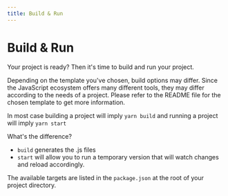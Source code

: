 ```yaml
---
title: Build & Run
---
```


# Build & Run

Your project is ready? Then it's time to build and run your project.

Depending on the template you've chosen, build options may differ. Since the JavaScript ecosystem offers many different tools, they may differ according to the needs of a project. Please refer to the README file for the chosen template to get more information.

In most case building a project will imply `yarn build` and running a project will imply `yarn start`

What's the difference?
- `build` generates the .js files
- `start` will allow you to run a temporary version that will watch changes and reload accordingly.

The available targets are listed in the `package.json` at the root of your project directory.
